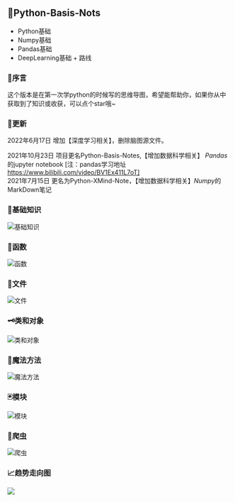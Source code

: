 ## 🐍Python-Basis-Nots

* Python基础
* Numpy基础
* Pandas基础
* DeepLearning基础 + 路线



### 🍭序言

这个版本是在第一次学python的时候写的思维导图，希望能帮助你，如果你从中获取到了知识或收获，可以点个star哦~

### 🐌更新

2022年6月17日 增加【深度学习相关】，删除脑图源文件。

2021年10月23日 项目更名Python-Basis-Notes,【增加数据科学相关】 *Pandas*的jupyter notebook [注：pandas学习地址 https://www.bilibili.com/video/BV1Ex411L7oT]  
2021年7月15日  更名为Python-XMind-Note，【增加数据科学相关】*Numpy*的MarkDown笔记

### 🍬基础知识

![基础知识](images/%E5%9F%BA%E7%A1%80%E7%9F%A5%E8%AF%86.png)

### 📲函数

![函数](images/%E5%87%BD%E6%95%B0.png)

### 📁文件

![文件](images/%E6%96%87%E4%BB%B6.png)

### 🗝️类和对象

![类和对象](images/%E7%B1%BB%E5%92%8C%E5%AF%B9%E8%B1%A1.png)

### 🧙魔法方法

![魔法方法](images/%E9%AD%94%E6%B3%95%E6%96%B9%E6%B3%95.png)

### 🃏模块

![模块](images/%E6%A8%A1%E5%9D%97.png)

### 🐞爬虫

![爬虫](images/%E7%88%AC%E8%99%AB.png)



### 📈趋势走向图

![](https://api.star-history.com/svg?repos=zhiyu1998/Python-Basis-Notes&type=Date)


